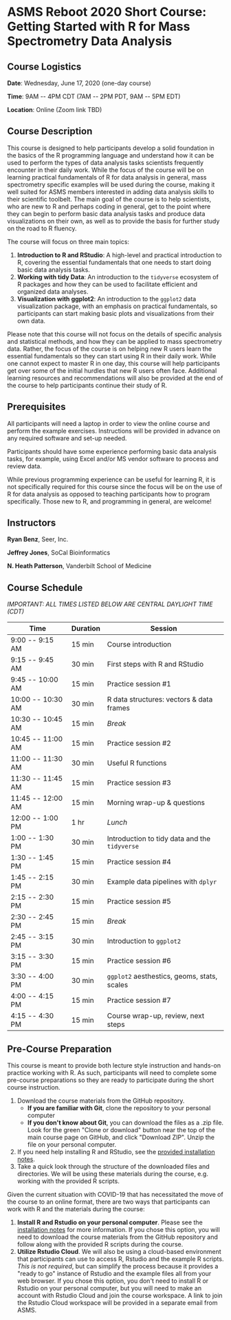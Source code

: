 # ASMS Reboot 2020 Short Course: Getting Started with R for Mass Spectrometry Data Analysis

## Course Logistics

**Date**: Wednesday, June 17, 2020 (one-day course)

**Time**: 9AM -- 4PM CDT (7AM -- 2PM PDT, 9AM -- 5PM EDT)

**Location**: Online (Zoom link TBD)

## Course Description

This course is designed to help participants develop a solid foundation in the basics of the R programming language and understand how it can be used to perform the types of data analysis tasks scientists frequently encounter in their daily work. While the focus of the course will be on learning practical fundamentals of R for data analysis in general, mass spectrometry specific examples will be used during the course, making it well suited for ASMS members interested in adding data analysis skills to their scientific toolbelt. The main goal of the course is to help scientists, who are new to R and perhaps coding in general, get to the point where they can begin to perform basic data analysis tasks and produce data visualizations on their own, as well as to provide the basis for further study on the road to R fluency.

The course will focus on three main topics:

1. **Introduction to R and RStudio**: A high-level and practical introduction to R, covering the essential fundamentals that
one needs to start doing basic data analysis tasks.
2. **Working with tidy Data**: An introduction to the `tidyverse` ecosystem of R packages and how they can be used
to facilitate efficient and organized data analyses.
3. **Visualization with ggplot2**: An introduction to the `ggplot2` data visualization package, with an emphasis on
practical fundamentals, so participants can start making basic plots and visualizations from their own data.

Please note that this course will not focus on the details of specific analysis and statistical methods, and how they can be applied to mass spectrometry data. Rather, the focus of the course is on helping new R users learn the essential fundamentals so they can start using R in their daily work. While one cannot expect to master R in one day, this course will help participants get over some of the initial hurdles that new R users often face. Additional learning resources and recommendations will also be provided at the end of the course to help participants continue their study of R.

## Prerequisites

All participants will need a laptop in order to view the online course and perform the example exercises. Instructions will be provided in advance on any required software and set-up needed.

Participants should have some experience performing basic data analysis tasks, for example, using Excel and/or MS vendor software to process and review data.

While previous programming experience can be useful for learning R, it is not specifically required for this course since the focus will be on the use of R for data analysis as opposed to teaching participants how to program specifically. Those new to R, and programming in general, are welcome!

## Instructors

**Ryan Benz**, Seer, Inc.

**Jeffrey Jones**, SoCal Bioinformatics

**N. Heath Patterson**, Vanderbilt School of Medicine

## Course Schedule

*IMPORTANT: ALL TIMES LISTED BELOW ARE CENTRAL DAYLIGHT TIME (CDT)*

| Time | Duration  | Session |
| ---  | ---       | ---     |
| 9:00 -- 9:15 AM  | 15 min | Course introduction |
| 9:15 -- 9:45 AM  | 30 min | First steps with R and RStudio |
| 9:45 -- 10:00 AM | 15 min | Practice session #1 |
| 10:00 -- 10:30 AM| 30 min | R data structures: vectors & data frames |
| 10:30 -- 10:45 AM| 15 min | *Break* |
| 10:45 -- 11:00 AM| 15 min | Practice session #2 |
| 11:00 -- 11:30 AM| 30 min | Useful R functions |
| 11:30 -- 11:45 AM| 15 min | Practice session #3 |
| 11:45 -- 12:00 AM| 15 min | Morning wrap-up & questions |
| 12:00 -- 1:00 PM | 1 hr | *Lunch* |
| 1:00 -- 1:30 PM | 30 min | Introduction to tidy data and the `tidyverse` |
| 1:30 -- 1:45 PM | 15 min | Practice session #4 |
| 1:45 -- 2:15 PM | 30 min | Example data pipelines with `dplyr` |
| 2:15 -- 2:30 PM | 15 min | Practice session #5 |
| 2:30 -- 2:45 PM | 15 min | *Break* |
| 2:45 -- 3:15 PM | 30 min | Introduction to `ggplot2` |
| 3:15 -- 3:30 PM | 15 min | Practice session #6 |
| 3:30 -- 4:00 PM | 30 min | `ggplot2` aesthestics, geoms, stats, scales |
| 4:00 -- 4:15 PM | 15 min | Practice session #7 |
| 4:15 -- 4:30 PM | 15 min | Course wrap-up, review, next steps |


## Pre-Course Preparation

This course is meant to provide both lecture style instruction and hands-on practice working with R.  As such, participants will need to complete some pre-course preparations so they are ready to participate during the short course instruction.

1. Download the course materials from the GitHub repository.
    * **If you are familiar with Git**, clone the repository to your personal computer
    * **If you don't know about Git**, you can download the files as a .zip file.  Look for the green "Clone or download" button near the top of the main course page on GitHub, and click "Download ZIP".  Unzip the file on your personal computer.
2. If you need help installing R and RStudio, see the [provided installation notes](https://github.com/ZenBrayn/asms-2020-r-shortcourse/blob/master/presentations/00_installing_r_and_rstudio.pdf).
3. Take a quick look through the structure of the downloaded files and directories.  We will be using these materials during the course, e.g. working with the provided R scripts.

Given the current situation with COVID-19 that has necessitated the move of the course to an online format, there are two ways that participants can work with R and the materials during the course:

1. **Install R and Rstudio on your personal computer**.  Please see the [installation notes](https://github.com/ZenBrayn/asms-2020-r-shortcourse/blob/master/presentations/00_installing_r_and_rstudio.pdf) for more information.  If you chose this option, you will need to download the course materials from the GitHub repository and follow along with the provided R scripts during the course.
2. **Utilize Rstudio Cloud**.  We will also be using a cloud-based environment that participants can use to access R, Rstudio and the example R scripts.  *This is not required*, but can simplify the process because it provides a "ready to go" instance of Rstudio and the example files all from your web browser.  If you chose this option, you don't need to install R or Rstudio on your personal computer, but you will need to make an account with Rstudio Cloud and join the course workspace.  A link to join the Rstudio Cloud workspace will be provided in a separate email from ASMS.






